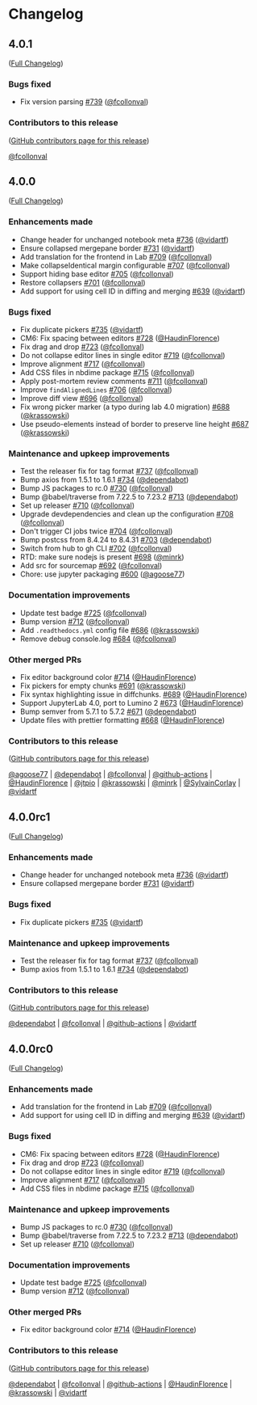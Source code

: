 # Changelog

<!-- <START NEW CHANGELOG ENTRY> -->

## 4.0.1

([Full Changelog](https://github.com/jupyter/nbdime/compare/4.0.0...89548a7f688c31d86138371eb610c74e4810486a))

### Bugs fixed

- Fix version parsing [#739](https://github.com/jupyter/nbdime/pull/739) ([@fcollonval](https://github.com/fcollonval))

### Contributors to this release

([GitHub contributors page for this release](https://github.com/jupyter/nbdime/graphs/contributors?from=2023-11-20&to=2023-11-21&type=c))

[@fcollonval](https://github.com/search?q=repo%3Ajupyter%2Fnbdime+involves%3Afcollonval+updated%3A2023-11-20..2023-11-21&type=Issues)

<!-- <END NEW CHANGELOG ENTRY> -->

## 4.0.0

([Full Changelog](https://github.com/jupyter/nbdime/compare/3.2.1...d02956e0e24a0e00160ca912f90261858528a39b))

### Enhancements made

- Change header for unchanged notebook meta [#736](https://github.com/jupyter/nbdime/pull/736) ([@vidartf](https://github.com/vidartf))
- Ensure collapsed mergepane border [#731](https://github.com/jupyter/nbdime/pull/731) ([@vidartf](https://github.com/vidartf))
- Add translation for the frontend in Lab [#709](https://github.com/jupyter/nbdime/pull/709) ([@fcollonval](https://github.com/fcollonval))
- Make collapseIdentical margin configurable [#707](https://github.com/jupyter/nbdime/pull/707) ([@fcollonval](https://github.com/fcollonval))
- Support hiding base editor [#705](https://github.com/jupyter/nbdime/pull/705) ([@fcollonval](https://github.com/fcollonval))
- Restore collapsers [#701](https://github.com/jupyter/nbdime/pull/701) ([@fcollonval](https://github.com/fcollonval))
- Add support for using cell ID in diffing and merging [#639](https://github.com/jupyter/nbdime/pull/639) ([@vidartf](https://github.com/vidartf))

### Bugs fixed

- Fix duplicate pickers [#735](https://github.com/jupyter/nbdime/pull/735) ([@vidartf](https://github.com/vidartf))
- CM6: Fix spacing between editors [#728](https://github.com/jupyter/nbdime/pull/728) ([@HaudinFlorence](https://github.com/HaudinFlorence))
- Fix drag and drop [#723](https://github.com/jupyter/nbdime/pull/723) ([@fcollonval](https://github.com/fcollonval))
- Do not collapse editor lines in single editor [#719](https://github.com/jupyter/nbdime/pull/719) ([@fcollonval](https://github.com/fcollonval))
- Improve alignment [#717](https://github.com/jupyter/nbdime/pull/717) ([@fcollonval](https://github.com/fcollonval))
- Add CSS files in nbdime package [#715](https://github.com/jupyter/nbdime/pull/715) ([@fcollonval](https://github.com/fcollonval))
- Apply post-mortem review comments [#711](https://github.com/jupyter/nbdime/pull/711) ([@fcollonval](https://github.com/fcollonval))
- Improve `findAlignedLines` [#706](https://github.com/jupyter/nbdime/pull/706) ([@fcollonval](https://github.com/fcollonval))
- Improve diff view [#696](https://github.com/jupyter/nbdime/pull/696) ([@fcollonval](https://github.com/fcollonval))
- Fix wrong picker marker (a typo during lab 4.0 migration) [#688](https://github.com/jupyter/nbdime/pull/688) ([@krassowski](https://github.com/krassowski))
- Use pseudo-elements instead of border to preserve line height [#687](https://github.com/jupyter/nbdime/pull/687) ([@krassowski](https://github.com/krassowski))

### Maintenance and upkeep improvements

- Test the releaser fix for tag format [#737](https://github.com/jupyter/nbdime/pull/737) ([@fcollonval](https://github.com/fcollonval))
- Bump axios from 1.5.1 to 1.6.1 [#734](https://github.com/jupyter/nbdime/pull/734) ([@dependabot](https://github.com/dependabot))
- Bump JS packages to rc.0 [#730](https://github.com/jupyter/nbdime/pull/730) ([@fcollonval](https://github.com/fcollonval))
- Bump @babel/traverse from 7.22.5 to 7.23.2 [#713](https://github.com/jupyter/nbdime/pull/713) ([@dependabot](https://github.com/dependabot))
- Set up releaser [#710](https://github.com/jupyter/nbdime/pull/710) ([@fcollonval](https://github.com/fcollonval))
- Upgrade devdependencies and clean up the configuration [#708](https://github.com/jupyter/nbdime/pull/708) ([@fcollonval](https://github.com/fcollonval))
- Don't trigger CI jobs twice [#704](https://github.com/jupyter/nbdime/pull/704) ([@fcollonval](https://github.com/fcollonval))
- Bump postcss from 8.4.24 to 8.4.31 [#703](https://github.com/jupyter/nbdime/pull/703) ([@dependabot](https://github.com/dependabot))
- Switch from hub to gh CLI [#702](https://github.com/jupyter/nbdime/pull/702) ([@fcollonval](https://github.com/fcollonval))
- RTD: make sure nodejs is present [#698](https://github.com/jupyter/nbdime/pull/698) ([@minrk](https://github.com/minrk))
- Add src for sourcemap [#692](https://github.com/jupyter/nbdime/pull/692) ([@fcollonval](https://github.com/fcollonval))
- Chore: use jupyter packaging [#600](https://github.com/jupyter/nbdime/pull/600) ([@agoose77](https://github.com/agoose77))

### Documentation improvements

- Update test badge [#725](https://github.com/jupyter/nbdime/pull/725) ([@fcollonval](https://github.com/fcollonval))
- Bump version [#712](https://github.com/jupyter/nbdime/pull/712) ([@fcollonval](https://github.com/fcollonval))
- Add `.readthedocs.yml` config file [#686](https://github.com/jupyter/nbdime/pull/686) ([@krassowski](https://github.com/krassowski))
- Remove debug console.log [#684](https://github.com/jupyter/nbdime/pull/684) ([@fcollonval](https://github.com/fcollonval))

### Other merged PRs

- Fix editor background color [#714](https://github.com/jupyter/nbdime/pull/714) ([@HaudinFlorence](https://github.com/HaudinFlorence))
- Fix pickers for empty chunks [#691](https://github.com/jupyter/nbdime/pull/691) ([@krassowski](https://github.com/krassowski))
- Fix syntax highlighting issue in diffchunks. [#689](https://github.com/jupyter/nbdime/pull/689) ([@HaudinFlorence](https://github.com/HaudinFlorence))
- Support JupyterLab 4.0, port to Lumino 2 [#673](https://github.com/jupyter/nbdime/pull/673) ([@HaudinFlorence](https://github.com/HaudinFlorence))
- Bump semver from 5.7.1 to 5.7.2 [#671](https://github.com/jupyter/nbdime/pull/671) ([@dependabot](https://github.com/dependabot))
- Update files with prettier formatting [#668](https://github.com/jupyter/nbdime/pull/668) ([@HaudinFlorence](https://github.com/HaudinFlorence))

### Contributors to this release

([GitHub contributors page for this release](https://github.com/jupyter/nbdime/graphs/contributors?from=2023-04-30&to=2023-11-20&type=c))

[@agoose77](https://github.com/search?q=repo%3Ajupyter%2Fnbdime+involves%3Aagoose77+updated%3A2023-04-30..2023-11-20&type=Issues) | [@dependabot](https://github.com/search?q=repo%3Ajupyter%2Fnbdime+involves%3Adependabot+updated%3A2023-04-30..2023-11-20&type=Issues) | [@fcollonval](https://github.com/search?q=repo%3Ajupyter%2Fnbdime+involves%3Afcollonval+updated%3A2023-04-30..2023-11-20&type=Issues) | [@github-actions](https://github.com/search?q=repo%3Ajupyter%2Fnbdime+involves%3Agithub-actions+updated%3A2023-04-30..2023-11-20&type=Issues) | [@HaudinFlorence](https://github.com/search?q=repo%3Ajupyter%2Fnbdime+involves%3AHaudinFlorence+updated%3A2023-04-30..2023-11-20&type=Issues) | [@jtpio](https://github.com/search?q=repo%3Ajupyter%2Fnbdime+involves%3Ajtpio+updated%3A2023-04-30..2023-11-20&type=Issues) | [@krassowski](https://github.com/search?q=repo%3Ajupyter%2Fnbdime+involves%3Akrassowski+updated%3A2023-04-30..2023-11-20&type=Issues) | [@minrk](https://github.com/search?q=repo%3Ajupyter%2Fnbdime+involves%3Aminrk+updated%3A2023-04-30..2023-11-20&type=Issues) | [@SylvainCorlay](https://github.com/search?q=repo%3Ajupyter%2Fnbdime+involves%3ASylvainCorlay+updated%3A2023-04-30..2023-11-20&type=Issues) | [@vidartf](https://github.com/search?q=repo%3Ajupyter%2Fnbdime+involves%3Avidartf+updated%3A2023-04-30..2023-11-20&type=Issues)

## 4.0.0rc1

([Full Changelog](https://github.com/jupyter/nbdime/compare/nbdime-jupyterlab@3.0.0-rc.1...d02956e0e24a0e00160ca912f90261858528a39b))

### Enhancements made

- Change header for unchanged notebook meta [#736](https://github.com/jupyter/nbdime/pull/736) ([@vidartf](https://github.com/vidartf))
- Ensure collapsed mergepane border [#731](https://github.com/jupyter/nbdime/pull/731) ([@vidartf](https://github.com/vidartf))

### Bugs fixed

- Fix duplicate pickers [#735](https://github.com/jupyter/nbdime/pull/735) ([@vidartf](https://github.com/vidartf))

### Maintenance and upkeep improvements

- Test the releaser fix for tag format [#737](https://github.com/jupyter/nbdime/pull/737) ([@fcollonval](https://github.com/fcollonval))
- Bump axios from 1.5.1 to 1.6.1 [#734](https://github.com/jupyter/nbdime/pull/734) ([@dependabot](https://github.com/dependabot))

### Contributors to this release

([GitHub contributors page for this release](https://github.com/jupyter/nbdime/graphs/contributors?from=2023-11-06&to=2023-11-20&type=c))

[@dependabot](https://github.com/search?q=repo%3Ajupyter%2Fnbdime+involves%3Adependabot+updated%3A2023-11-06..2023-11-20&type=Issues) | [@fcollonval](https://github.com/search?q=repo%3Ajupyter%2Fnbdime+involves%3Afcollonval+updated%3A2023-11-06..2023-11-20&type=Issues) | [@github-actions](https://github.com/search?q=repo%3Ajupyter%2Fnbdime+involves%3Agithub-actions+updated%3A2023-11-06..2023-11-20&type=Issues) | [@vidartf](https://github.com/search?q=repo%3Ajupyter%2Fnbdime+involves%3Avidartf+updated%3A2023-11-06..2023-11-20&type=Issues)

## 4.0.0rc0

([Full Changelog](https://github.com/jupyter/nbdime/compare/4.0.0a1...4349d9477f2dba374bca7355779c94071431b64b))

### Enhancements made

- Add translation for the frontend in Lab [#709](https://github.com/jupyter/nbdime/pull/709) ([@fcollonval](https://github.com/fcollonval))
- Add support for using cell ID in diffing and merging [#639](https://github.com/jupyter/nbdime/pull/639) ([@vidartf](https://github.com/vidartf))

### Bugs fixed

- CM6: Fix spacing between editors [#728](https://github.com/jupyter/nbdime/pull/728) ([@HaudinFlorence](https://github.com/HaudinFlorence))
- Fix drag and drop [#723](https://github.com/jupyter/nbdime/pull/723) ([@fcollonval](https://github.com/fcollonval))
- Do not collapse editor lines in single editor [#719](https://github.com/jupyter/nbdime/pull/719) ([@fcollonval](https://github.com/fcollonval))
- Improve alignment [#717](https://github.com/jupyter/nbdime/pull/717) ([@fcollonval](https://github.com/fcollonval))
- Add CSS files in nbdime package [#715](https://github.com/jupyter/nbdime/pull/715) ([@fcollonval](https://github.com/fcollonval))

### Maintenance and upkeep improvements

- Bump JS packages to rc.0 [#730](https://github.com/jupyter/nbdime/pull/730) ([@fcollonval](https://github.com/fcollonval))
- Bump @babel/traverse from 7.22.5 to 7.23.2 [#713](https://github.com/jupyter/nbdime/pull/713) ([@dependabot](https://github.com/dependabot))
- Set up releaser [#710](https://github.com/jupyter/nbdime/pull/710) ([@fcollonval](https://github.com/fcollonval))

### Documentation improvements

- Update test badge [#725](https://github.com/jupyter/nbdime/pull/725) ([@fcollonval](https://github.com/fcollonval))
- Bump version [#712](https://github.com/jupyter/nbdime/pull/712) ([@fcollonval](https://github.com/fcollonval))

### Other merged PRs

- Fix editor background color [#714](https://github.com/jupyter/nbdime/pull/714) ([@HaudinFlorence](https://github.com/HaudinFlorence))

### Contributors to this release

([GitHub contributors page for this release](https://github.com/jupyter/nbdime/graphs/contributors?from=2023-10-16&to=2023-11-06&type=c))

[@dependabot](https://github.com/search?q=repo%3Ajupyter%2Fnbdime+involves%3Adependabot+updated%3A2023-10-16..2023-11-06&type=Issues) | [@fcollonval](https://github.com/search?q=repo%3Ajupyter%2Fnbdime+involves%3Afcollonval+updated%3A2023-10-16..2023-11-06&type=Issues) | [@github-actions](https://github.com/search?q=repo%3Ajupyter%2Fnbdime+involves%3Agithub-actions+updated%3A2023-10-16..2023-11-06&type=Issues) | [@HaudinFlorence](https://github.com/search?q=repo%3Ajupyter%2Fnbdime+involves%3AHaudinFlorence+updated%3A2023-10-16..2023-11-06&type=Issues) | [@krassowski](https://github.com/search?q=repo%3Ajupyter%2Fnbdime+involves%3Akrassowski+updated%3A2023-10-16..2023-11-06&type=Issues) | [@vidartf](https://github.com/search?q=repo%3Ajupyter%2Fnbdime+involves%3Avidartf+updated%3A2023-10-16..2023-11-06&type=Issues)
